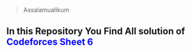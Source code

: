 >Assalamualikum
<h2>In this Repository You Find All solution of <font color="#0000FF"> Codeforces Sheet 6 </font></h2>
